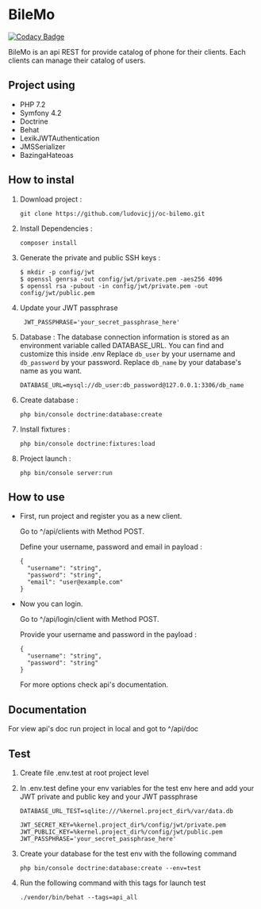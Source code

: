 # BileMo
 
 [![Codacy Badge](https://api.codacy.com/project/badge/Grade/ad1770f19bae44ed848a1d74857c3712)](https://www.codacy.com/app/ludovicjj/oc-bilemo?utm_source=github.com&amp;utm_medium=referral&amp;utm_content=ludovicjj/oc-bilemo&amp;utm_campaign=Badge_Grade)
 
 BileMo is an api REST for provide catalog of phone for their clients. Each clients can manage their catalog of users.
 
## Project using
*   PHP 7.2
*   Symfony 4.2
*   Doctrine
*   Behat
*   LexikJWTAuthentication
*   JMSSerializer
*   BazingaHateoas

## How to instal
1.  Download project :
    ``` 
    git clone https://github.com/ludovicjj/oc-bilemo.git
    ```
2.  Install Dependencies :
    ```
    composer install
    ```
3.  Generate the private and public SSH keys :
     ```
     $ mkdir -p config/jwt
     $ openssl genrsa -out config/jwt/private.pem -aes256 4096
     $ openssl rsa -pubout -in config/jwt/private.pem -out config/jwt/public.pem
     ```
4.  Update your JWT passphrase
    ```
     JWT_PASSPHRASE='your_secret_passphrase_here'
     ```
5.  Database :
    The database connection information is stored as an environment variable called DATABASE_URL. You can find and customize this inside .env 
    Replace ```db_user``` by your username and  ```db_password``` by your password. Replace ```db_name``` by your database's name as you want.
    ``` 
    DATABASE_URL=mysql://db_user:db_password@127.0.0.1:3306/db_name
     ```
6.  Create database : 
    ```
    php bin/console doctrine:database:create
    ```
7.  Install fixtures :
    ```
    php bin/console doctrine:fixtures:load
    ```
8.  Project launch :
    ```
    php bin/console server:run
    ```
## How to use
*   First, run project and register you as a new client. 
   
    Go to ^/api/clients with Method POST. 
   
    Define your username, password and email in payload :
    ```
    {
      "username": "string",
      "password": "string",
      "email": "user@example.com"
    }
    ```
*   Now you can login. 
   
    Go to ^/api/login/client with Method POST.
   
    Provide your username and password in the payload :
    ```
    {
      "username": "string",
      "password": "string"
    }
    ``` 
    For more options check api's documentation.
## Documentation
For view api's doc run project in local and got to ^/api/doc
## Test
1.  Create file .env.test at root project level

2.  In .env.test define your env variables for the test env here and add your JWT private and public key and your JWT passphrase
    ```
    DATABASE_URL_TEST=sqlite:///%kernel.project_dir%/var/data.db
    
    JWT_SECRET_KEY=%kernel.project_dir%/config/jwt/private.pem
    JWT_PUBLIC_KEY=%kernel.project_dir%/config/jwt/public.pem
    JWT_PASSPHRASE='your_secret_passphrase_here'
    ```
    
3.  Create your database for the test env with the following command

    ```
    php bin/console doctrine:database:create --env=test
    ```
    
4.  Run the following command with this tags for launch test

    ```
    ./vendor/bin/behat --tags=api_all
    ```